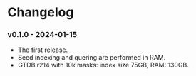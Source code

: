 # Changelog

### v0.1.0 - 2024-01-15

- The first release.
- Seed indexing and quering are performed in RAM.
- GTDB r214 with 10k masks: index size 75GB, RAM: 130GB.
